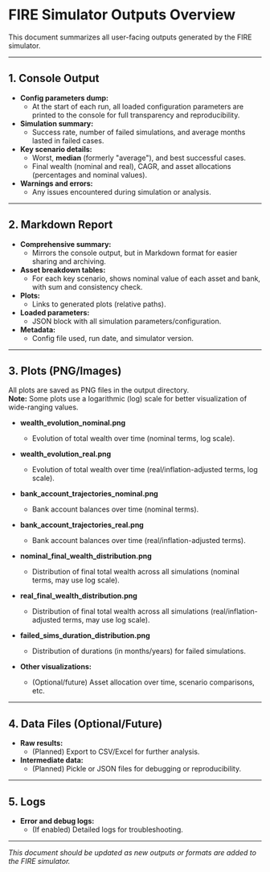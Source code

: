 # FIRE Simulator Outputs Overview

This document summarizes all user-facing outputs generated by the FIRE simulator.

---

## 1. Console Output

- **Config parameters dump:**  
  - At the start of each run, all loaded configuration parameters are printed to the console for full transparency and reproducibility.
- **Simulation summary:**  
  - Success rate, number of failed simulations, and average months lasted in failed cases.
- **Key scenario details:**  
  - Worst, **median** (formerly "average"), and best successful cases.
  - Final wealth (nominal and real), CAGR, and asset allocations (percentages and nominal values).
- **Warnings and errors:**  
  - Any issues encountered during simulation or analysis.

---

## 2. Markdown Report

- **Comprehensive summary:**  
  - Mirrors the console output, but in Markdown format for easier sharing and archiving.
- **Asset breakdown tables:**  
  - For each key scenario, shows nominal value of each asset and bank, with sum and consistency check.
- **Plots:**  
  - Links to generated plots (relative paths).
- **Loaded parameters:**  
  - JSON block with all simulation parameters/configuration.
- **Metadata:**  
  - Config file used, run date, and simulator version.

---

## 3. Plots (PNG/Images)

All plots are saved as PNG files in the output directory.  
**Note:** Some plots use a logarithmic (log) scale for better visualization of wide-ranging values.

- **wealth_evolution_nominal.png**  
  - Evolution of total wealth over time (nominal terms, log scale).

- **wealth_evolution_real.png**  
  - Evolution of total wealth over time (real/inflation-adjusted terms, log scale).

- **bank_account_trajectories_nominal.png**  
  - Bank account balances over time (nominal terms).

- **bank_account_trajectories_real.png**  
  - Bank account balances over time (real/inflation-adjusted terms).

- **nominal_final_wealth_distribution.png**  
  - Distribution of final total wealth across all simulations (nominal terms, may use log scale).

- **real_final_wealth_distribution.png**  
  - Distribution of final total wealth across all simulations (real/inflation-adjusted terms, may use log scale).

- **failed_sims_duration_distribution.png**  
  - Distribution of durations (in months/years) for failed simulations.

- **Other visualizations:**  
  - (Optional/future) Asset allocation over time, scenario comparisons, etc.

---

## 4. Data Files (Optional/Future)

- **Raw results:**  
  - (Planned) Export to CSV/Excel for further analysis.
- **Intermediate data:**  
  - (Planned) Pickle or JSON files for debugging or reproducibility.

---

## 5. Logs

- **Error and debug logs:**  
  - (If enabled) Detailed logs for troubleshooting.

---

*This document should be updated as new outputs or formats are added to the FIRE simulator.*
